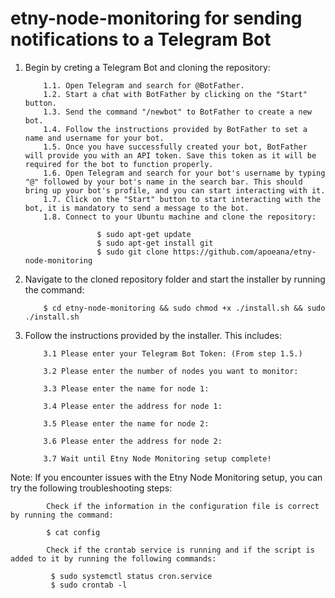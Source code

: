 # etny-node-monitoring for sending notifications to a Telegram Bot

1.	Begin by creting a Telegram Bot and cloning the repository:

            1.1. Open Telegram and search for @BotFather.
            1.2. Start a chat with BotFather by clicking on the "Start" button.
            1.3. Send the command "/newbot" to BotFather to create a new bot.
            1.4. Follow the instructions provided by BotFather to set a name and username for your bot.
            1.5. Once you have successfully created your bot, BotFather will provide you with an API token. Save this token as it will be required for the bot to function properly.
            1.6. Open Telegram and search for your bot's username by typing "@" followed by your bot's name in the search bar. This should bring up your bot's profile, and you can start interacting with it.
            1.7. Click on the "Start" button to start interacting with the bot, it is mandatory to send a message to the bot.
            1.8. Connect to your Ubuntu machine and clone the repository:
                        
                        $ sudo apt-get update
                        $ sudo apt-get install git
                        $ sudo git clone https://github.com/apoeana/etny-node-monitoring


2.	Navigate to the cloned repository folder and start the installer by running the command:

            $ cd etny-node-monitoring && sudo chmod +x ./install.sh && sudo ./install.sh

3.	Follow the instructions provided by the installer. This includes:

            3.1	Please enter your Telegram Bot Token: (From step 1.5.)

            3.2	Please enter the number of nodes you want to monitor:

            3.3	Please enter the name for node 1:

            3.4	Please enter the address for node 1:

            3.5	Please enter the name for node 2:

            3.6	Please enter the address for node 2:

            3.7	Wait until Etny Node Monitoring setup complete!

Note: If you encounter issues with the Etny Node Monitoring setup, you can try the following troubleshooting steps:

            Check if the information in the configuration file is correct by running the command:
            
            $ cat config
            
            Check if the crontab service is running and if the script is added to it by running the following commands:
             
             $ sudo systemctl status cron.service
             $ sudo crontab -l

